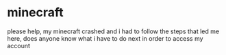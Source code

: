 minecraft
=========

please help, my minecraft crashed and i had to follow the steps that led me here, does anyone know what i have to do next in order to access my account
